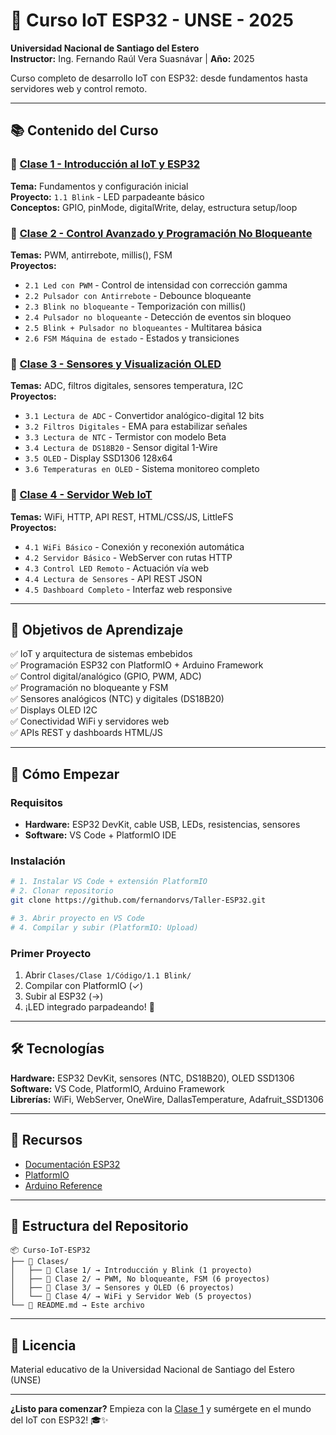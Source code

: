 ﻿# 🚀 Curso IoT ESP32 - UNSE - 2025

**Universidad Nacional de Santiago del Estero**  
**Instructor:** Ing. Fernando Raúl Vera Suasnávar | **Año:** 2025

Curso completo de desarrollo IoT con ESP32: desde fundamentos hasta servidores web y control remoto.

---

## 📚 Contenido del Curso

### 📘 [Clase 1 - Introducción al IoT y ESP32](Clases/Clase%201/)
**Tema:** Fundamentos y configuración inicial  
**Proyecto:** `1.1 Blink` - LED parpadeante básico  
**Conceptos:** GPIO, pinMode, digitalWrite, delay, estructura setup/loop

### 📗 [Clase 2 - Control Avanzado y Programación No Bloqueante](Clases/Clase%202/)
**Temas:** PWM, antirrebote, millis(), FSM  
**Proyectos:**
- `2.1 Led con PWM` - Control de intensidad con corrección gamma
- `2.2 Pulsador con Antirrebote` - Debounce bloqueante
- `2.3 Blink no bloqueante` - Temporización con millis()
- `2.4 Pulsador no bloqueante` - Detección de eventos sin bloqueo
- `2.5 Blink + Pulsador no bloqueantes` - Multitarea básica
- `2.6 FSM Máquina de estado` - Estados y transiciones

### 📙 [Clase 3 - Sensores y Visualización OLED](Clases/Clase%203/)
**Temas:** ADC, filtros digitales, sensores temperatura, I2C  
**Proyectos:**
- `3.1 Lectura de ADC` - Convertidor analógico-digital 12 bits
- `3.2 Filtros Digitales` - EMA para estabilizar señales
- `3.3 Lectura de NTC` - Termistor con modelo Beta
- `3.4 Lectura de DS18B20` - Sensor digital 1-Wire
- `3.5 OLED` - Display SSD1306 128x64
- `3.6 Temperaturas en OLED` - Sistema monitoreo completo

### 📕 [Clase 4 - Servidor Web IoT](Clases/Clase%204/)
**Temas:** WiFi, HTTP, API REST, HTML/CSS/JS, LittleFS  
**Proyectos:**
- `4.1 WiFi Básico` - Conexión y reconexión automática
- `4.2 Servidor Básico` - WebServer con rutas HTTP
- `4.3 Control LED Remoto` - Actuación vía web
- `4.4 Lectura de Sensores` - API REST JSON
- `4.5 Dashboard Completo` - Interfaz web responsive

---

## 🎯 Objetivos de Aprendizaje

✅ IoT y arquitectura de sistemas embebidos  
✅ Programación ESP32 con PlatformIO + Arduino Framework  
✅ Control digital/analógico (GPIO, PWM, ADC)  
✅ Programación no bloqueante y FSM  
✅ Sensores analógicos (NTC) y digitales (DS18B20)  
✅ Displays OLED I2C  
✅ Conectividad WiFi y servidores web  
✅ APIs REST y dashboards HTML/JS

---

## 🚀 Cómo Empezar

### Requisitos
- **Hardware:** ESP32 DevKit, cable USB, LEDs, resistencias, sensores
- **Software:** VS Code + PlatformIO IDE

### Instalación
```bash
# 1. Instalar VS Code + extensión PlatformIO
# 2. Clonar repositorio
git clone https://github.com/fernandorvs/Taller-ESP32.git

# 3. Abrir proyecto en VS Code
# 4. Compilar y subir (PlatformIO: Upload)
```

### Primer Proyecto
1. Abrir `Clases/Clase 1/Código/1.1 Blink/`
2. Compilar con PlatformIO (✓)
3. Subir al ESP32 (→)
4. ¡LED integrado parpadeando! 🎉

---

## 🛠️ Tecnologías

**Hardware:** ESP32 DevKit, sensores (NTC, DS18B20), OLED SSD1306  
**Software:** VS Code, PlatformIO, Arduino Framework  
**Librerías:** WiFi, WebServer, OneWire, DallasTemperature, Adafruit_SSD1306

---

## 📖 Recursos

- [Documentación ESP32](https://docs.espressif.com/projects/esp-idf/en/latest/esp32/)
- [PlatformIO](https://platformio.org/)
- [Arduino Reference](https://www.arduino.cc/reference/en/)

---

## 📂 Estructura del Repositorio

```
📦 Curso-IoT-ESP32
├── 📁 Clases/
│   ├── 📁 Clase 1/ → Introducción y Blink (1 proyecto)
│   ├── 📁 Clase 2/ → PWM, No bloqueante, FSM (6 proyectos)
│   ├── 📁 Clase 3/ → Sensores y OLED (6 proyectos)
│   └── 📁 Clase 4/ → WiFi y Servidor Web (5 proyectos)
└── 📄 README.md → Este archivo
```

---

## 📝 Licencia

Material educativo de la Universidad Nacional de Santiago del Estero (UNSE)

---

**¿Listo para comenzar?** Empieza con la [Clase 1](Clases/Clase%201/) y sumérgete en el mundo del IoT con ESP32! 🎓✨ 
